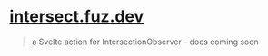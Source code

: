 # [intersect.fuz.dev](https://intersect.fuz.dev/)

> a Svelte action for IntersectionObserver - docs coming soon
